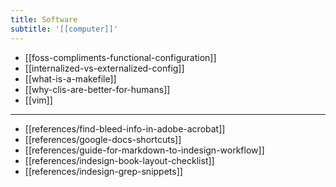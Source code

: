```yaml
---
title: Software
subtitle: '[[computer]]'
---
```


- [[foss-compliments-functional-configuration]]
- [[internalized-vs-externalized-config]]
- [[what-is-a-makefile]]
- [[why-clis-are-better-for-humans]]
- [[vim]]

---

- [[references/find-bleed-info-in-adobe-acrobat]]
- [[references/google-docs-shortcuts]]
- [[references/guide-for-markdown-to-indesign-workflow]]
- [[references/indesign-book-layout-checklist]]
- [[references/indesign-grep-snippets]]
